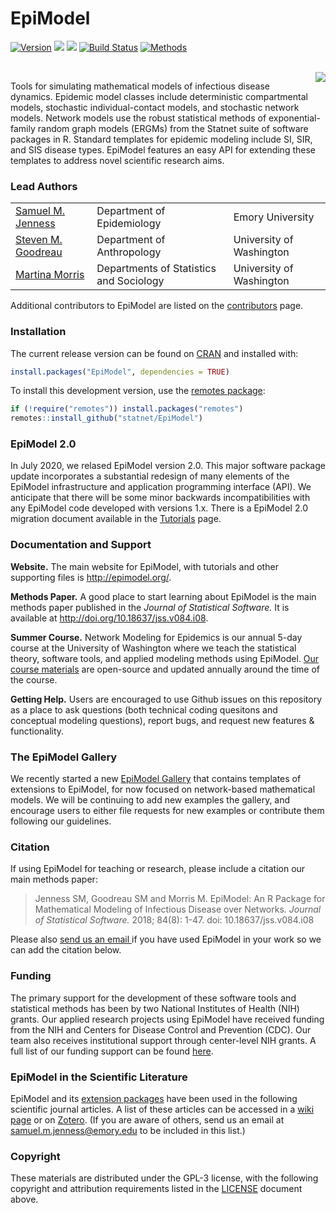 EpiModel
===============

[![Version](http://img.shields.io/badge/Version-2.0.4-orange.svg?style=flat)](https://github.com/statnet/EpiModel/releases/tag/v2.0.4)
[![](http://cranlogs.r-pkg.org/badges/EpiModel?color=yellow)](http://cran.rstudio.com/web/packages/EpiModel/index.html)
[![](http://cranlogs.r-pkg.org/badges/grand-total/EpiModel?color=blue)](http://cran.rstudio.com/web/packages/EpiModel/index.html)
[![Build Status](https://github.com/statnet/EpiModel/workflows/R-CMD-check/badge.svg)](https://github.com/statnet/EpiModel/actions)
[![Methods](https://img.shields.io/badge/docs-Methods-943ad8.svg)](http://doi.org/10.18637/jss.v084.i08)

<br>
<img align="right" src="http://www.epimodel.org/movie.gif">

Tools for simulating mathematical models of infectious disease dynamics. Epidemic model classes include deterministic compartmental models, stochastic individual-contact models, and stochastic network models. Network models use the robust statistical methods of exponential-family random graph models (ERGMs) from the Statnet suite of software packages in R. Standard templates for epidemic modeling include SI, SIR, and SIS disease types. EpiModel features an easy API for extending these templates to address novel scientific research aims.

### Lead Authors
<table>
  <tr>
    <td><a href="http://samueljenness.org/" target="_blank">Samuel M. Jenness</a></th>
    <td>Department of Epidemiology</th>
    <td>Emory University</th>
  </tr>
  <tr>
    <td><a href="http://faculty.washington.edu/goodreau/" target="_blank">Steven M. Goodreau</a></td>
    <td>Department of Anthropology</td>
    <td>University of Washington</td>
  </tr>
  <tr>
    <td><a href="http://faculty.washington.edu/morrism/" target="_blank">Martina Morris</a></td>
    <td>Departments of Statistics and Sociology</td>
    <td>University of Washington</td>
  </tr>
</table>

Additional contributors to EpiModel are listed on the [contributors](https://github.com/statnet/EpiModel/graphs/contributors) page.


### Installation
The current release version can be found on <a href="http://cran.r-project.org/web/packages/EpiModel/index.html" target="_blank">CRAN</a> and installed with:
```r
install.packages("EpiModel", dependencies = TRUE)
```

To install this development version, use the <a href="https://github.com/r-lib/remotes" target="_blank">remotes package</a>:
```r
if (!require("remotes")) install.packages("remotes")
remotes::install_github("statnet/EpiModel")
```

### EpiModel 2.0

In July 2020, we relased EpiModel version 2.0. This major software package update incorporates a substantial redesign of many elements of the EpiModel infrastructure and application programming interface (API). We anticipate that there will be some minor backwards incompatibilities with any EpiModel code developed with versions 1.x. There is a EpiModel 2.0 migration document available in the <a href="http://www.epimodel.org/tut.html" target="_blank"> Tutorials</a> page.


### Documentation and Support

**Website.** The main website for EpiModel, with tutorials and other supporting files is <a href="http://epimodel.org/" target="_blank">http://epimodel.org/</a>.

**Methods Paper.** A good place to start learning about EpiModel is the main methods paper published in the *Journal of Statistical Software.* It is available at <a href="http://doi.org/10.18637/jss.v084.i08" target="_blank">http://doi.org/10.18637/jss.v084.i08</a>.

**Summer Course.** Network Modeling for Epidemics is our annual 5-day course at the University of Washington where we teach the statistical theory, software tools, and applied modeling methods using EpiModel. <a href="http://statnet.github.io/nme/" target="_blank">Our course materials</a> are open-source and updated annually around the time of the course.

**Getting Help.** Users are encouraged to use Github issues on this repository as a place to ask questions (both technical coding quesitons and conceptual modeling questions), report bugs, and request new features & functionality. 


### The EpiModel Gallery
We recently started a new <a href="https://github.com/statnet/EpiModel-Gallery" target="_blank">EpiModel Gallery</a> that contains templates of extensions to EpiModel, for now focused on network-based mathematical models. We will be continuing to add new examples the gallery, and encourage users to either file requests for new examples or contribute them following our guidelines.

### Citation
If using EpiModel for teaching or research, please include a citation our main methods paper:

> Jenness SM, Goodreau SM and Morris M. EpiModel: An R Package for Mathematical Modeling of Infectious Disease over Networks. *Journal of Statistical Software.* 2018; 84(8): 1-47. doi: 10.18637/jss.v084.i08

Please also <a href="mailto:samuel.m.jenness@emory.edu?Subject=We Used EpiModel in Our Study!" target="_top">send us an email </a> if you have used EpiModel in your work so we can add the citation below.

### Funding
The primary support for the development of these software tools and statistical methods has been by two National Institutes of Health (NIH) grants. Our applied research projects using EpiModel have received funding from the NIH and Centers for Disease Control and Prevention (CDC). Our team also receives institutional support through center-level NIH grants. A full list of our funding support can be found [here](https://github.com/statnet/EpiModel/wiki/EpiModel-Funding).


### EpiModel in the Scientific Literature

EpiModel and its [extension packages](https://github.com/statnet/EpiModelHIV) have been used in the following scientific journal articles. A list of these articles can be accessed in a [wiki page](https://github.com/statnet/EpiModel/wiki/EpiModel-in-the-Scientific-Literature) or on [Zotero](https://www.zotero.org/groups/2486200/epimodel_literature/library). (If you are aware of others, send us an email at samuel.m.jenness@emory.edu to be included in this list.)


### Copyright
These materials are distributed under the GPL-3 license, with the following copyright and attribution requirements listed in the [LICENSE](https://github.com/statnet/EpiModel/blob/master/LICENSE.md) document above.
